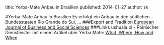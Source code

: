title: Yerba-Mate Anbau in Brasilien
published: 2014-01-27
author: sk

#Yerba-Mate Anbau in Brasilien
Es erfolgt ein Anbau in den südlichen Bundesstaaten Rio Grande do Sul, ...
###Export and Tradition
[European Journal of Business and Social Sciences](http://www.ejbss.com/Data/Sites/1/vol2no4july2013/ejbss-1266-13-yerbamate.pdf)
###Links
ushuaia.pl - Polnischer Dienstleister mit einem Artikel über Yerba Mate:
[What, Where, How and When](http://www.ushuaia.pl/yerba/where)
